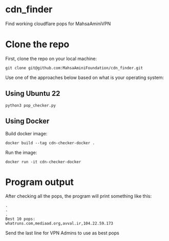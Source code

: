 # cdn_finder
Find working cloudflare pops for MahsaAminiVPN


# Clone the repo
First, clone the repo on your local machine:
```
git clone git@github.com:MahsaAminiFoundation/cdn_finder.git
```

Use one of the approaches below based on what is your operating system:

##  Using Ubuntu 22
```
python3 pop_checker.py
```


## Using Docker
Build docker image:

```
docker build --tag cdn-checker-docker .
```

Run the image:
```
docker run -it cdn-checker-docker
```


# Program output

After checking all the pops, the program will print something like this:
```
.
.
.
Best 10 pops:
whatruns.com,mediaad.org,avval.ir,104.22.59.173
````

Send the last line for VPN Admins to use as best pops
